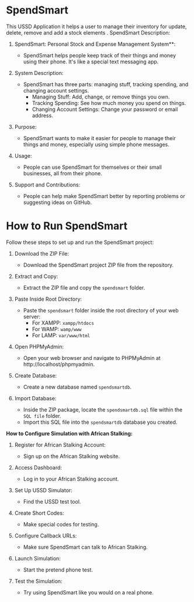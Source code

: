 # SpendSmart
This USSD Application it helps a user to manage their inventory for update, delete, remove and add a stock elements .
SpendSmart Description:

1. SpendSmart: Personal Stock and Expense Management System**:
   - SpendSmart helps people keep track of their things and money using their phone. It's like a special text messaging app.

2. System Description:
   - SpendSmart has three parts: managing stuff, tracking spending, and changing account settings.
     - Managing Stuff: Add, change, or remove things you own.
     - Tracking Spending: See how much money you spend on things.
     - Changing Account Settings: Change your password or email address.

3. Purpose:
   - SpendSmart wants to make it easier for people to manage their things and money, especially using simple phone messages.

4. Usage:
   - People can use SpendSmart for themselves or their small businesses, all from their phone.

5. Support and Contributions:
   - People can help make SpendSmart better by reporting problems or suggesting ideas on GitHub.

# How to Run SpendSmart

Follow these steps to set up and run the SpendSmart project:

1. Download the ZIP File:
   - Download the SpendSmart project ZIP file from the repository.

2. Extract and Copy:
   - Extract the ZIP file and copy the `spendsmart` folder.

3. Paste Inside Root Directory:
   - Paste the `spendsmart` folder inside the root directory of your web server:
     - For XAMPP: `xampp/htdocs`
     - For WAMP: `wamp/www`
     - For LAMP: `var/www/html`

4. Open PHPMyAdmin:
   - Open your web browser and navigate to PHPMyAdmin at http://localhost/phpmyadmin.

5. Create Database:
   - Create a new database named `spendsmartdb`.

6. Import Database:
   - Inside the ZIP package, locate the `spendsmartdb.sql` file within the `SQL file` folder.
   - Import this SQL file into the `spendsmartdb` database you created.

**How to Configure Simulation with African Stalking:**

1. Register for African Stalking Account:
   - Sign up on the African Stalking website.

2. Access Dashboard:
   - Log in to your African Stalking account.

3. Set Up USSD Simulator:
   - Find the USSD test tool.

4. Create Short Codes:
   - Make special codes for testing.

5. Configure Callback URLs:
   - Make sure SpendSmart can talk to African Stalking.

6. Launch Simulation:
   - Start the pretend phone test.

7. Test the Simulation:
   - Try using SpendSmart like you would on a real phone.
